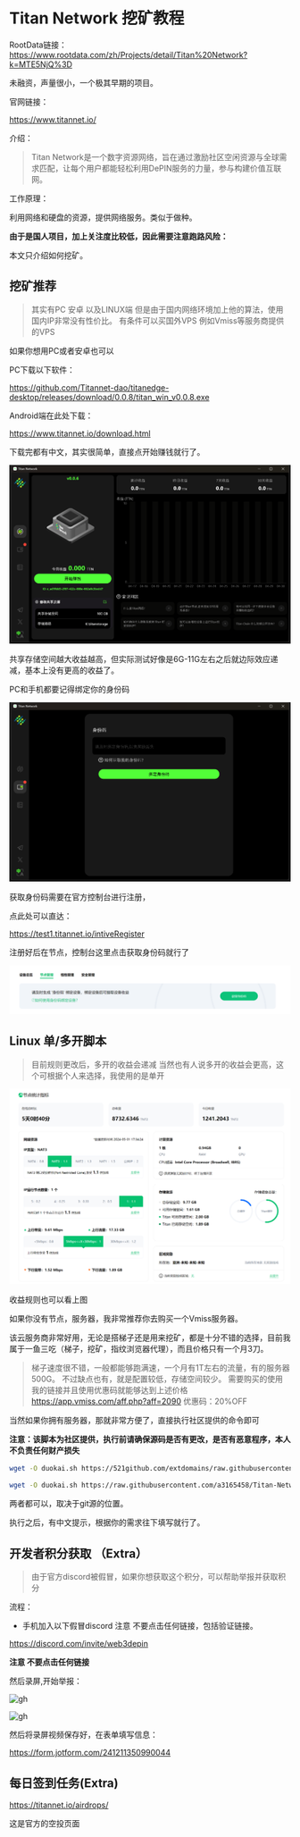 # Titan Network 挖矿教程

RootData链接：
https://www.rootdata.com/zh/Projects/detail/Titan%20Network?k=MTE5NjQ%3D

未融资，声量很小，一个极其早期的项目。

官网链接：

<a href="https://www.titannet.io/">https://www.titannet.io/</a>

介绍：

> Titan Network是一个数字资源网络，旨在通过激励社区空闲资源与全球需求匹配，让每个用户都能轻松利用DePIN服务的力量，参与构建价值互联网。

工作原理：

利用网络和硬盘的资源，提供网络服务。类似于做种。


**由于是国人项目，加上关注度比较低，因此需要注意跑路风险：**

本文只介绍如何挖矿。

## 挖矿推荐

> 其实有PC 安卓 以及LINUX端
> 但是由于国内网络环境加上他的算法，使用国内IP非常没有性价比。
> 有条件可以买国外VPS 例如Vmiss等服务商提供的VPS

如果你想用PC或者安卓也可以

PC下载以下软件：

<a href="https://github.com/Titannet-dao/titanedge-desktop/releases/download/0.0.8/titan_win_v0.0.8.exe">https://github.com/Titannet-dao/titanedge-desktop/releases/download/0.0.8/titan_win_v0.0.8.exe</a>

Android端在此处下载：

<a href="https://www.titannet.io/download.html">https://www.titannet.io/download.html</a>

下载完都有中文，其实很简单，直接点开始赚钱就行了。

![gh](https://raw.githubusercontent.com/adkcodexd/sharemd/main/autoupload1714556080000axhrzl.png)

共享存储空间越大收益越高，但实际测试好像是6G-11G左右之后就边际效应递减，基本上没有更高的收益了。

PC和手机都要记得绑定你的身份码

![gh](https://raw.githubusercontent.com/adkcodexd/sharemd/main/autoupload1714556140000hjox04.png)

获取身份码需要在官方控制台进行注册，

点此处可以直达：

<a href="https://test1.titannet.io/intiveRegister?code=auwaFG">https://test1.titannet.io/intiveRegister</a>


注册好后在节点，控制台这里点击获取身份码就行了

![gh](https://raw.githubusercontent.com/adkcodexd/sharemd/main/autoupload17145562570000wtbdf.png)


## Linux 单/多开脚本

> 目前规则更改后，多开的收益会递减
> 当然也有人说多开的收益会更高，这个可根据个人来选择，我使用的是单开

![gh](https://raw.githubusercontent.com/adkcodexd/sharemd/main/autoupload1714556344000i3u1up.png)

收益规则也可以看上图

如果你没有节点，服务器，我非常推荐你去购买一个Vmiss服务器。

该云服务商非常好用，无论是搭梯子还是用来挖矿，都是十分不错的选择，目前我属于一鱼三吃（梯子，挖矿，指纹浏览器代理），而且价格只有一个月3刀。

>梯子速度很不错，一般都能够跑满速，一个月有1T左右的流量，有的服务器500G。
>不过缺点也有，就是配置较低，存储空间较少。
>需要购买的使用我的链接并且使用优惠码就能够达到上述价格
><a href="https://app.vmiss.com/aff.php?aff=2090">https://app.vmiss.com/aff.php?aff=2090</a>
>优惠码：20%OFF


当然如果你拥有服务器，那就非常方便了，直接执行社区提供的命令即可

**注意：该脚本为社区提供，执行前请确保源码是否有更改，是否有恶意程序，本人不负责任何财产损失**

```sh
wget -O duokai.sh https://521github.com/extdomains/raw.githubusercontent.com/a3165458/Titan-Network/main/duokai.sh && chmod +x duokai.sh && ./duokai.sh #中国内地以外
```

```sh
wget -O duokai.sh https://raw.githubusercontent.com/a3165458/Titan-Network/main/duokai.sh && chmod +x duokai.sh && ./duokai.sh #中国大陆以外
```

两者都可以，取决于git源的位置。

执行之后，有中文提示，根据你的需求往下填写就行了。

## 开发者积分获取 （Extra）

> 由于官方discord被假冒，如果你想获取这个积分，可以帮助举报并获取积分

流程：

- 手机加入以下假冒discord 注意 不要点击任何链接，包括验证链接。

https://discord.com/invite/web3depin

**注意 不要点击任何链接**

然后录屏,开始举报：

![gh](https://raw.githubusercontent.com/adkcodexd/sharemd/main/Image\1714557774000bfzlbw.png)


![gh](https://raw.githubusercontent.com/adkcodexd/sharemd/main/Image\17145577980001vy4bj.png)


然后将录屏视频保存好，在表单填写信息：

<a href="https://form.jotform.com/241211350990044">https://form.jotform.com/241211350990044</a>

## 每日签到任务(Extra)

<a href="https://titannet.io/airdrops/">https://titannet.io/airdrops/</a>

这是官方的空投页面